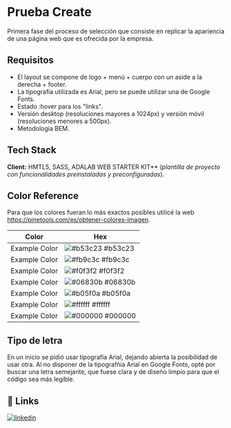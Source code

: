 # Prueba Create

Primera fase del proceso de selección que consiste en replicar la apariencia de una página web que es ofrecida por la empresa.

## Requisitos

- El layout se compone de logo + menú + cuerpo con un aside a la derecha + footer.
- La tipografía utilizada es Arial, pero se puede utilizar una de Google Fonts.
- Estado :hover para los "links".
- Versión desktop (resoluciones mayores a 1024px) y versión móvil (resoluciones menores a 500px).
- Metodología BEM.

## Tech Stack

**Client:** HMTL5, SASS, ADALAB WEB STARTER KIT\*\* (_plantilla de proyecto con funcionalidades preinstaladas y preconfiguradas_).

## Color Reference

Para que los colores fueran lo más exactos posibles utilicé la web https://pinetools.com/es/obtener-colores-imagen.

| Color         | Hex                                                              |
| ------------- | ---------------------------------------------------------------- |
| Example Color | ![#b53c23](https://via.placeholder.com/10/b53c23?text=+) #b53c23 |
| Example Color | ![#fb9c3c](https://via.placeholder.com/10/fb9c3c?text=+) #fb9c3c |
| Example Color | ![#f0f3f2](https://via.placeholder.com/10/f0f3f2?text=+) #f0f3f2 |
| Example Color | ![#06830b](https://via.placeholder.com/10/06830b?text=+) #06830b |
| Example Color | ![#b05f0a](https://via.placeholder.com/10/b05f0a?text=+) #b05f0a |
| Example Color | ![#ffffff](https://via.placeholder.com/10/ffffff?text=+) #ffffff |
| Example Color | ![#000000](https://via.placeholder.com/10/000000?text=+) #000000 |

## Tipo de letra

En un inicio se pidió usar tipografía Arial, dejando abierta la posibilidad de usar otra. Al no disponer de la tipografñia Arial en Google Fonts, opté por buscar una letra semejante, que fuese clara y de diseño limpio para que el código sea más legible.

## 🔗 Links

[![linkedin](https://img.shields.io/badge/linkedin-0A66C2?style=for-the-badge&logo=linkedin&logoColor=white)](https://www.linkedin.com/in/laura-moreno-chico-33aa03a2/)
